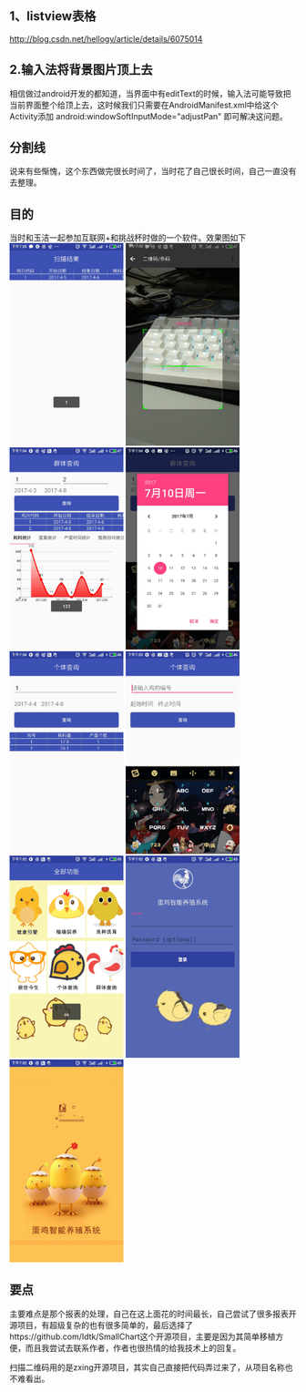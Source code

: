 ## 1、listview表格

http://blog.csdn.net/hellogv/article/details/6075014

## 2.输入法将背景图片顶上去
相信做过android开发的都知道，当界面中有editText的时候，输入法可能导致把当前界面整个给顶上去，这时候我们只需要在AndroidManifest.xml中给这个Activity添加 android:windowSoftInputMode="adjustPan" 即可解决这问题。

## 分割线

说来有些惭愧，这个东西做完很长时间了，当时花了自己很长时间，自己一直没有去整理。
## 目的

当时和玉洁一起参加互联网+和挑战杯时做的一个软件。效果图如下
<img src="images/1.jpg" width="200x"/>
<img src="images/2.jpg" width="200x"/>
<img src="images/3.jpg" width="200x"/>
<img src="images/4.jpg" width="200x"/>
<img src="images/5.jpg" width="200x"/>
<img src="images/6.jpg" width="200x"/>
<img src="images/7.jpg" width="200x"/>
<img src="images/8.jpg" width="200x"/>
<img src="images/9.jpg" width="200x"/>
## 要点



主要难点是那个报表的处理，自己在这上面花的时间最长，自己尝试了很多报表开源项目，有超级复杂的也有很多简单的，最后选择了https://github.com/Idtk/SmallChart这个开源项目，主要是因为其简单移植方便，而且我尝试去联系作者，作者也很热情的给我技术上的回复。

扫描二维码用的是zxing开源项目，其实自己直接把代码弄过来了，从项目名称也不难看出。

